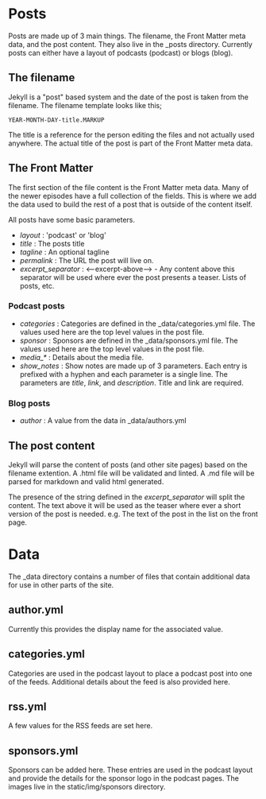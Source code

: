 # Posts

Posts are made up of 3 main things. The filename, the Front Matter meta data, and the post content. They also live in the \_posts directory. Currently posts can either have a layout of podcasts (podcast) or blogs (blog).

## The filename

Jekyll is a "post" based system and the date of the post is taken from the filename. The filename template looks like this;

    YEAR-MONTH-DAY-title.MARKUP

The title is a reference for the person editing the files and not actually used anywhere. The actual title of the post is part of the Front Matter meta data.

## The Front Matter

The first section of the file content is the Front Matter meta data.  Many of the newer episodes have a full collection of the fields. This is where we add the data used to build the rest of a post that is outside of the content itself.

All posts have some basic parameters.

* *layout* : 'podcast' or 'blog' 
* *title* : The posts title
* *tagline* : An optional tagline
* *permalink* : The URL the post will live on.
* *excerpt_separator* : <--excerpt-above--> - Any content above this separator will be used where ever the post presents a teaser. Lists of posts, etc.

### Podcast posts

* *categories* : Categories are defined in the \_data/categories.yml file. The values used here are the top level values in the post file.
* *sponsor* : Sponsors are defined in the \_data/sponsors.yml file. The values used here are the top level values in the post file.
* *media\_\** : Details about the media file.
* *show_notes* : Show notes are made up of 3 parameters. Each entry is prefixed with a hyphen and each parameter is a single line. The parameters are *title*, *link*, and *description*. Title and link are required.

### Blog posts

* *author* : A value from the data in \_data/authors.yml

## The post content

Jekyll will parse the content of posts (and other site pages) based on the filename extention. A .html file will be validated and linted. A .md file will be parsed for markdown and valid html generated.

The presence of the string defined in the *excerpt_separator* will split the content. The text above it will be used as the teaser where ever a short version of the post is needed. e.g. The text of the post in the list on the front page.

# Data

The \_data directory contains a number of files that contain additional data for use in other parts of the site.

## author.yml

Currently this provides the display name for the associated value.

## categories.yml

Categories are used in the podcast layout to place a podcast post into one of the feeds. Additional details about the feed is also provided here.

## rss.yml

A few values for the RSS feeds are set here.

## sponsors.yml

Sponsors can be added here. These entries are used in the podcast layout and provide the details for the sponsor logo in the podcast pages. The images live in the static/img/sponsors directory.

